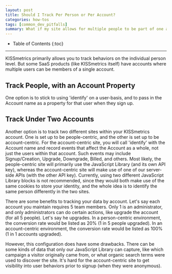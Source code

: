 ```yaml
---
layout: post
title: Should I Track Per Person or Per Account?
categories: how-tos
tags: [common_dev_pitfalls]
summary: What if my site allows for multiple people to be part of one account?
---
```

* Table of Contents
{:toc}
* * *

KISSmetrics primarily allows you to track behaviors on the individual person level. But some SaaS products (like KISSmetrics itself) have accounts where multiple users can be members of a single account.

## Track People, with an Account Property

One option is to stick to using 'identify' on a user-basis, and to pass in the Account name as a property for that user when they sign up.

<!--
## Toggle Between ID's in the Same KM Site

Our JavaScript Library was not designed to send to two different sites/API keys. One way of tracking People and tracking Accounts that might work is to actually toggle the person's identity, depending on "whose behalf" you're recording events.

So if you were to look at all the "people" you KISSmetrics account has pooled together, it would actually contain an assortment of both Users and Accounts, with overlap in which users belong to which accounts. Here's how I'm picturing this series of API calls:

{% highlight js%}
_kmq.push(['identify', 'user1']);
_kmq.push(['record', 'Does a User Event']);
_kmq.push(['identify', 'account1']);
_kmq.push(['record', 'Does an Account Event']);
_kmq.push(['identify', 'user1']); // toggle back to track future events as a User.
{% endhighlight %}

Doing it this way gives some separation between people and accounts, because accounts can only do certain events (the ones you're interested in), and people can only do certain events, and they shouldn't cross over.
-->

## Track Under Two Accounts

Another option is to track two different sites within your KISSmetrics account. One is set up to be people-centric, and the other is set up to be account-centric. For the account-centric site, you will call 'identify' with the Account name and record events that affect the Account as a whole, not just the users within that account. Such events may include Signup/Creation, Upgrade, Downgrade, Billed, and others. Most likely, the people-centric site will primarily use the JavaScript Library (and its own API key), whereas the account-centric site will make use of one of our server-side APIs (with the other API key). Currently, using two different JavaScript Library blocks is not recommended, since they would both make use of the same cookies to store your identity, and the whole idea is to identify the same person differently in the two sites.

There are some benefits to tracking your data by account. Let's say each account you maintain requires 5 team members. Only 1 is an administrator, and only administrators can do certain actions, like upgrade the account (for all 5 people). Let's say he upgrades. In a person-centric environment, the conversion rate would be listed as 20% (1 in 5 people upgraded). In an account-centric environment, the conversion rate would be listed as 100% (1 in 1 accounts upgraded).

However, this configuration does have some drawbacks. There can be some kinds of data that only our JavaScript Library can capture, like which campaign a visitor originally came from, or what organic search terms were used to discover the site. It's hard for the account-centric site to get visibility into user behaviors prior to signup (when they were anonymous).